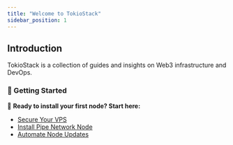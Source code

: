 ```yaml
---
title: "Welcome to TokioStack"
sidebar_position: 1
---
```


## Introduction  
TokioStack is a collection of guides and insights on Web3 infrastructure and DevOps.

### 📌 Getting Started  
🚀 **Ready to install your first node? Start here:**  

- [Secure Your VPS](docs/VPS-and-Security-Guides/VPS-Guide-Securing-a-Server-to-Host-a-Node)
- [Install Pipe Network Node](docs/Node-installation-guides/pipe-network-cache-node)
- [Automate Node Updates](docs/Optimization-and-Maintenance/Automating-node-updates-with-watchtower)
